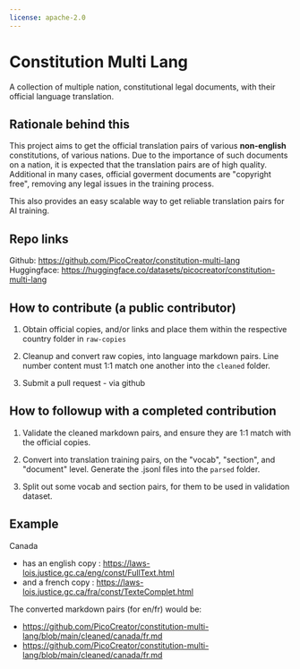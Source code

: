 ```yaml
---
license: apache-2.0
---
```


# Constitution Multi Lang

A collection of multiple nation, constitutional legal documents, with their official language translation.

## Rationale behind this

This project aims to get the official translation pairs of various **non-english** constitutions, of various nations.
Due to the importance of such documents on a nation, it is expected that the translation pairs are of high quality.
Additional in many cases, official goverment documents are "copyright free", removing any legal issues in the training process.

This also provides an easy scalable way to get reliable translation pairs for AI training.

## Repo links

Github: https://github.com/PicoCreator/constitution-multi-lang
Huggingface: https://huggingface.co/datasets/picocreator/constitution-multi-lang

## How to contribute (a public contributor)

1) Obtain official copies, and/or links and place them within the respective country folder in `raw-copies`

2) Cleanup and convert raw copies, into language markdown pairs. Line number content must 1:1 match one another into the `cleaned` folder.

3) Submit a pull request - via github

## How to followup with a completed contribution

1) Validate the cleaned markdown pairs, and ensure they are 1:1 match with the official copies.

2) Convert into translation training pairs, on the "vocab", "section", and "document" level. Generate the .jsonl files into the `parsed` folder.

3) Split out some vocab and section pairs, for them to be used in validation dataset.

## Example

Canada
- has an english copy : https://laws-lois.justice.gc.ca/eng/const/FullText.html
- and a french copy : https://laws-lois.justice.gc.ca/fra/const/TexteComplet.html

The converted markdown pairs (for en/fr) would be:
- https://github.com/PicoCreator/constitution-multi-lang/blob/main/cleaned/canada/fr.md
- https://github.com/PicoCreator/constitution-multi-lang/blob/main/cleaned/canada/fr.md